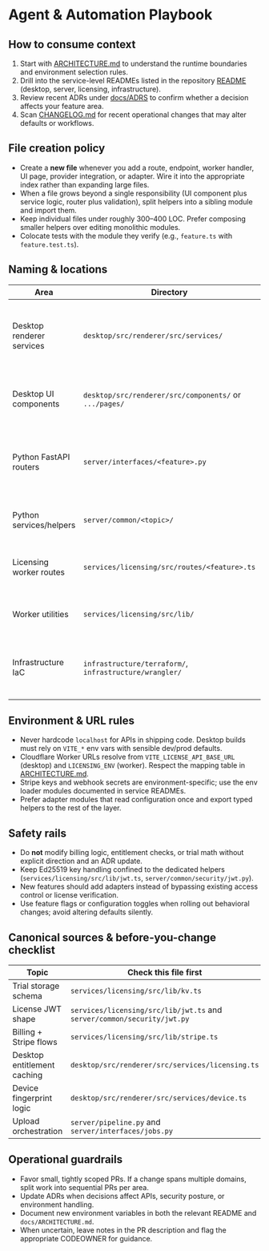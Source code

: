 # Agent & Automation Playbook

## How to consume context

1. Start with [ARCHITECTURE.md](ARCHITECTURE.md) to understand the runtime boundaries and environment selection rules.
2. Drill into the service-level READMEs listed in the repository [README](../README.md) (desktop, server, licensing, infrastructure).
3. Review recent ADRs under [docs/ADRS](ADRS/) to confirm whether a decision affects your feature area.
4. Scan [CHANGELOG.md](../CHANGELOG.md) for recent operational changes that may alter defaults or workflows.

## File creation policy

- Create a **new file** whenever you add a route, endpoint, worker handler, UI page, provider integration, or adapter. Wire it into the appropriate index rather than expanding large files.
- When a file grows beyond a single responsibility (UI component plus service logic, router plus validation), split helpers into a sibling module and import them.
- Keep individual files under roughly 300–400 LOC. Prefer composing smaller helpers over editing monolithic modules.
- Colocate tests with the module they verify (e.g., `feature.ts` with `feature.test.ts`).

## Naming & locations

| Area | Directory | Naming notes |
| --- | --- | --- |
| Desktop renderer services | `desktop/src/renderer/src/services/` | Use camelCase filenames that describe the capability (`licensing.ts`, `device.ts`). |
| Desktop UI components | `desktop/src/renderer/src/components/` or `.../pages/` | Components PascalCase; hooks live under `.../hooks/`. |
| Python FastAPI routers | `server/interfaces/<feature>.py` | Router modules snake_case; include a `router` object exported for inclusion. |
| Python services/helpers | `server/common/<topic>/` | Keep pure logic separate from I/O for easier testing. |
| Licensing worker routes | `services/licensing/src/routes/<feature>.ts` | Export `onRequest` handlers; register via central router. |
| Worker utilities | `services/licensing/src/lib/` | Suffix helpers with role (`jwt.ts`, `kv.ts`). |
| Infrastructure IaC | `infrastructure/terraform/`, `infrastructure/wrangler/` | Keep workspaces scoped by environment name (dev/prod). |

## Environment & URL rules

- Never hardcode `localhost` for APIs in shipping code. Desktop builds must rely on `VITE_*` env vars with sensible dev/prod defaults.
- Cloudflare Worker URLs resolve from `VITE_LICENSE_API_BASE_URL` (desktop) and `LICENSING_ENV` (worker). Respect the mapping table in [ARCHITECTURE.md](ARCHITECTURE.md).
- Stripe keys and webhook secrets are environment-specific; use the env loader modules documented in service READMEs.
- Prefer adapter modules that read configuration once and export typed helpers to the rest of the layer.

## Safety rails

- Do **not** modify billing logic, entitlement checks, or trial math without explicit direction and an ADR update.
- Keep Ed25519 key handling confined to the dedicated helpers (`services/licensing/src/lib/jwt.ts`, `server/common/security/jwt.py`).
- New features should add adapters instead of bypassing existing access control or license verification.
- Use feature flags or configuration toggles when rolling out behavioral changes; avoid altering defaults silently.

## Canonical sources & before-you-change checklist

| Topic | Check this file first |
| --- | --- |
| Trial storage schema | `services/licensing/src/lib/kv.ts` |
| License JWT shape | `services/licensing/src/lib/jwt.ts` and `server/common/security/jwt.py` |
| Billing + Stripe flows | `services/licensing/src/lib/stripe.ts` |
| Desktop entitlement caching | `desktop/src/renderer/src/services/licensing.ts` |
| Device fingerprint logic | `desktop/src/renderer/src/services/device.ts` |
| Upload orchestration | `server/pipeline.py` and `server/interfaces/jobs.py` |

## Operational guardrails

- Favor small, tightly scoped PRs. If a change spans multiple domains, split work into sequential PRs per area.
- Update ADRs when decisions affect APIs, security posture, or environment handling.
- Document new environment variables in both the relevant README and `docs/ARCHITECTURE.md`.
- When uncertain, leave notes in the PR description and flag the appropriate CODEOWNER for guidance.
